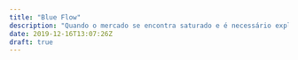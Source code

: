 ```yaml
---
title: "Blue Flow"
description: "Quando o mercado se encontra saturado e é necessário explorar novos mercados."
date: 2019-12-16T13:07:26Z
draft: true
---
```


